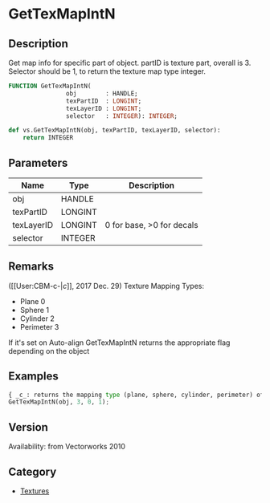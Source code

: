 # GetTexMapIntN

## Description
Get map info for specific part of object. partID is texture part, overall is 3. Selector should be 1, to return the texture map type integer.

```pascal
FUNCTION GetTexMapIntN(
				obj        : HANDLE;
				texPartID  : LONGINT;
				texLayerID : LONGINT;
				selector   : INTEGER): INTEGER;
```

```python
def vs.GetTexMapIntN(obj, texPartID, texLayerID, selector):
    return INTEGER
```

## Parameters
|Name|Type|Description|
|---|---|---|
|obj|HANDLE|   |
|texPartID|LONGINT|   |
|texLayerID|LONGINT|0 for base, &gt;0 for decals|
|selector|INTEGER|   |

## Remarks
([[User:CBM-c-|_c_]], 2017 Dec. 29) 
Texture Mapping Types:
* Plane		0
* Sphere	1
* Cylinder	2
* Perimeter	3

If it's set on Auto-align GetTexMapIntN returns the appropriate flag depending on the object

## Examples
```python
{ _c_: returns the mapping type (plane, sphere, cylinder, perimeter) of the overall texture }
GetTexMapIntN(obj, 3, 0, 1);
```

## Version
Availability: from Vectorworks 2010

## Category
* [Textures](../Categories/Textures.md)
